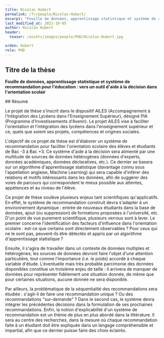 ```yaml
---
title: Nicolas Hubert
permalink: /fr/people/Nicolas-Hubert/
excerpt: "Fouille de données, apprentissage statistique et système de recommandation pour l'éducation : vers un outil d'aide à la décision dans l'orientation scolair"
last_modified_at: 2021-10-05
author: Nicolas Hubert
header:
  teaser: /assets/images/people/PHD/Nicolas-Hubert.jpg

orden: Hubert
role: PHD
---
```


## Titre de la thèse

**Fouille de données, apprentissage statistique et système de recommandation pour l'éducation : vers un outil d'aide à la décision dans l'orientation scolair**

## Résumé

Le projet de thèse s'inscrit dans le dispositif AILES (Accompagnement à l'Intégration des Lycéens dans l'Enseignement Supérieur), désigné PIA (Programme d'Investissements d'Avenir). Le projet AILES vise à faciliter l'orientation et l'intégration des lycéens dans l'enseignement supérieur et ce, quels que soient ses projets, compétences et origines sociales.

L'objectif de ce projet de thèse est d'élaborer un système de recommandation pour faciliter l'orientation scolaire des élèves et étudiants de Bac -3 à Bac +3. Ce système d'aide à la décision sera alimenté par une multitude de sources de données hétérogènes (données d'experts, données académiques, données déclaratives, etc.). Ce dernier se basera sur un algorithme d'apprentissage statistique (davantage connu sous l'appellation anglaise, Machine Learning) qui sera capable d'inférer des relations et motifs intéressants dans les données, afin de suggérer des voies de parcours qui correspondent le mieux possible aux attentes, appétences et au niveau de l'élève.

Ce projet de thèse soulève plusieurs enjeux tant scientifiques qu'applicatifs. En effet, le système de recommandation construit devra s'adapter à un environnement dynamique : entrée de nouveaux étudiants dans la base de données, ajout (ou suppression) de formations proposées à l'université, etc.
D'un point de vue purement scientifique, plusieurs verrous sont à lever. Le premier concerne l'identification des facteurs d'influence dans l'orientation scolaire : est-ce que certains sont directement observables ? Pour ceux qui ne le sont pas, peuvent-ils être détectés et appris par un algorithme d'apprentissage statistique ?

Ensuite, il s'agira de travailler dans un contexte de données multiples et hétérogènes; les sources de données devront faire l'objet d'une attention particulière, tout comme l'importance (i.e. le poids) accordé à chaque variable d'étude.
L'éventuelle mais très probable parcimonie des données disponibles constitue un troisième enjeu de taille : il arrivera de manquer de données pour représenter fidèlement une situation donnée, de même que pour certaines situations, aucune donnée ne sera disponible.

Par ailleurs, la problématique de la séquentialité des recommandations sera étudiée : s'agit-il de faire une recommandation unique ? Ou des recommandations "sur-demande" ? Dans le second cas, le système devra intégrer les précédentes décisions dans la formulation de ses prochaines recommandations.
Enfin, la notion d'explicabilité d'un système de recommandation est un thème de plus en plus abordé dans la littérature. Il sera au centre des recherches, dans la mesure où chaque recommandation faite à un étudiant doit être expliquée dans un langage compréhensible et impartial, afin que ce dernier puisse faire des choix éclairés.
